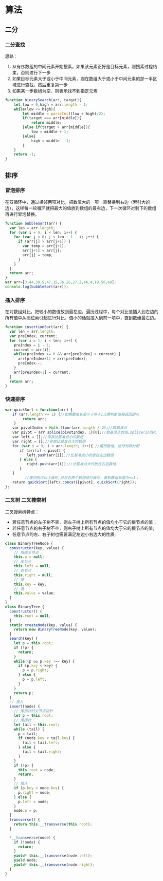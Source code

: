 # 算法
## 二分
### 二分查找
思路：
1) 从有序数组的中间元素开始搜素，如果该元素正好是目标元素，则搜索过程结束，否则进行下一步
2) 如果目标元素大于或小于中间元素，则在数组大于或小于中间元素的那一半区域进行查找，然后重复第一步
3) 如果某一步数组为空，则表示找不到指定元素
```js
function binarySearch(arr, target){
	let low = 0,high = arr.length - 1;
	while(low <= high){
		let middle = parseInt((low + high)/2);
		if(target === arr[middle]){
			return middle;
		}else if(target > arr[middle]){
			low = middle + 1;
		}else{
			high = middle - 1;
		}
	}
	return -1;
}
```


## 排序
### 冒泡排序
在双循环中，通过相邻两项对比，把数值大的一项一直替换到右边（索引大的一边），这样每一轮循环就把最大的值放到数组的最右边，下一次循环对剩下的数组再进行冒泡替换。
```js
function bubbleSort(arr) {
  var len = arr.length;
  for (var i = 0; i < len; i++) {
    for (var j = 0; j < len - 1 - i; j++) {
      if (arr[j] > arr[j+1]) {
        var temp = arr[j+1];
        arr[j+1] = arr[j];
        arr[j] = temp;
      }
    }
  }
  return arr;
}
var arr=[3,44,38,5,47,15,36,26,27,2,46,4,19,50,48];
console.log(bubbleSort(arr));
```

### 插入排序
在对数组对比，把较小的数值放到最左边，遍历过程中，每个对比值插入到左边的所有值中从高位索引起进行对比，值小的话就插入到前一项中，直到数组最左边。
```js
function insertionSort(arr) {
  var len = arr.length;
  var preIndex, current;
  for (var i = 1; i < len; i++) {
    preIndex = i - 1;
    current = arr[i];
    while(preIndex >= 0 && arr[preIndex] > current) {
      arr[preIndex+1] = arr[preIndex];
      preIndex--;
    }
    arr[preIndex+1] = current;
  }
  return arr;
}
```

### 快速排序
```js
var quickSort = function(arr) {
　　if (arr.length <= 1) {//如果数组长度小于等于1无需判断直接返回即可
        return arr;
    }
　　var pivotIndex = Math.floor(arr.length / 2);//取基准点
　　var pivot = arr.splice(pivotIndex, 1)[0];//取基准点的值,splice(index,1)函数可以返回数组中被删除的那个数
　　var left = [];//存放比基准点小的数组
　　var right = [];//存放比基准点大的数组
　　for (var i = 0; i < arr.length; i++){ //遍历数组，进行判断分配
　　　　if (arr[i] < pivot) {
　　　　　　left.push(arr[i]);//比基准点小的放在左边数组
　　　　} else {
　　　　　　right.push(arr[i]);//比基准点大的放在右边数组
　　　　}
　　}
         //递归执行以上操作,对左右两个数组进行操作，直到数组长度为<=1；
　　return quickSort(left).concat([pivot], quickSort(right));
};
```

### 二叉树 二叉搜索树
二叉搜索树特点：
- 若任意节点的左子树不空，则左子树上所有节点的值均小于它的根节点的值；
- 若任意节点的右子树不空，则右子树上所有节点的值均大于它的根节点的值;
- 任意节点的左、右子树也需要满足左边小右边大的性质;

```js
class BinaryTreeNode {
  constructor(key, value) {
    // 指向父节点
    this.p = null;
    // 左节点
    this.left = null;
    // 右节点
    this.right = null;
    // 键
    this.key = key;
    // 值
    this.value = value;
  }
}
class BinaryTree {
  constructor() {
    this.root = null;
  }
  static createNode(key, value) {
    return new BinaryTreeNode(key, value);
  }
  search(key) {
    let p = this.root;
    if (!p) {
      return;
    }
    while (p && p.key !== key) {
      if (p.key < key) {
        p = p.right;
      } else {
        p = p.left;
      }
    }
    return p;
  }
  // 插入
  insert(node) {
    // 尾指针的父节点指针
    let p = this.root;
    // 尾指针
    let tail = this.root;
    while (tail) {
      p = tail;
      if (node.key < tail.key) {
        tail = tail.left;
      } else {
        tail = tail.right;
      }
    }
    if (!p) {
      this.root = node;
      return;
    }
    // 插入
    if (p.key < node.key) {
      p.right = node;
    } else {
      p.left = node;
    }
    node.p = p;
  }
  transverse() {
    return this.__transverse(this.root);
  }

  *__transverse(node) {
    if (!node) {
      return;
    }
    yield* this.__transverse(node.left);
    yield node;
    yield* this.__transverse(node.right);
  }
}
```